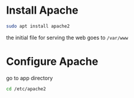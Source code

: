 # Install Apache

```sh
sudo apt install apache2
```

the initial file for serving the web goes to `/var/www`

# Configure Apache

go to app directory

```sh
cd /etc/apache2  
```
